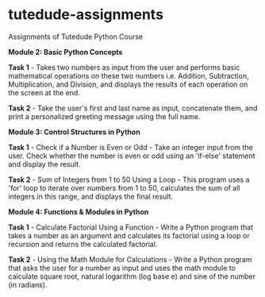 # tutedude-assignments
Assignments of Tutedude Python Course

**Module 2: Basic Python Concepts**

**Task 1** - Takes two numbers as input from the user and performs basic mathematical operations on these two numbers i.e. Addition, Subtraction, Multiplication, and Division, and displays the results of each operation on the screen at the end.

**Task 2** - Take the user's first and last name as input, concatenate them, and print a personalized greeting message using the full name.



**Module 3: Control Structures in Python**

**Task 1** - Check if a Number is Even or Odd - Take an integer input from the user. Check whether the number is even or odd using an 'if-else' statement and display the result.

**Task 2** - Sum of Integers from 1 to 50 Using a Loop - This program uses a 'for' loop to iterate over numbers from 1 to 50, calculates the sum of all integers in this range, and displays the final result.


**Module 4: Functions & Modules in Python**

**Task 1** - Calculate Factorial Using a Function - Write a Python program that takes a number as an argument and calculates its factorial using a loop or recursion and returns the calculated factorial.

**Task 2** - Using the Math Module for Calculations - Write a Python program that asks the user for a number as input and uses the math module to calculate square root, natural logarithm (log base e) and sine of the number (in radians).
